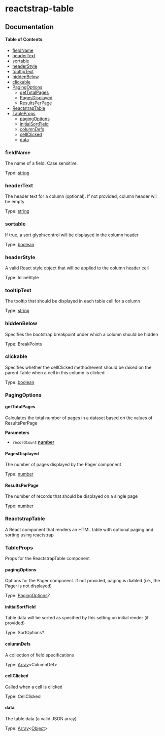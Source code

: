 # reactstrap-table

## Documentation

<!-- Generated by documentation.js. Update this documentation by updating the source code. -->

#### Table of Contents

* [fieldName](#fieldname)
* [headerText](#headertext)
* [sortable](#sortable)
* [headerStyle](#headerstyle)
* [tooltipText](#tooltiptext)
* [hiddenBelow](#hiddenbelow)
* [clickable](#clickable)
* [PagingOptions](#pagingoptions)
  * [getTotalPages](#gettotalpages)
  * [PagesDisplayed](#pagesdisplayed)
  * [ResultsPerPage](#resultsperpage)
* [ReactstrapTable](#reactstraptable)
* [TableProps](#tableprops)
  * [pagingOptions](#pagingoptions-1)
  * [initialSortField](#initialsortfield)
  * [columnDefs](#columndefs)
  * [cellClicked](#cellclicked)
  * [data](#data)

### fieldName

The name of a field. Case sensitive.

Type: [string](https://developer.mozilla.org/docs/Web/JavaScript/Reference/Global_Objects/String)

### headerText

The header text for a column (optional). If not provided, column header wil be empty

Type: [string](https://developer.mozilla.org/docs/Web/JavaScript/Reference/Global_Objects/String)

### sortable

If true, a sort glyph/control will be displayed in the column header

Type: [boolean](https://developer.mozilla.org/docs/Web/JavaScript/Reference/Global_Objects/Boolean)

### headerStyle

A valid React style object that will be applied to the column header cell

Type: InlineStyle

### tooltipText

The tooltip that should be displayed in each table cell for a column

Type: [string](https://developer.mozilla.org/docs/Web/JavaScript/Reference/Global_Objects/String)

### hiddenBelow

Specifies the bootstrap breakpoint under which a column should be hidden

Type: BreakPoints

### clickable

Specifies whether the cellClicked method/event should be raised on the parent Table when a cell in this column is clicked

Type: [boolean](https://developer.mozilla.org/docs/Web/JavaScript/Reference/Global_Objects/Boolean)

### PagingOptions

#### getTotalPages

Calculates the total number of pages in a dataset based on the values of ResultsPerPage

**Parameters**

* `recordCount` **[number](https://developer.mozilla.org/docs/Web/JavaScript/Reference/Global_Objects/Number)**

#### PagesDisplayed

The number of pages displayed by the Pager component

Type: [number](https://developer.mozilla.org/docs/Web/JavaScript/Reference/Global_Objects/Number)

#### ResultsPerPage

The number of records that should be displayed on a single page

Type: [number](https://developer.mozilla.org/docs/Web/JavaScript/Reference/Global_Objects/Number)

### ReactstrapTable

A React component that renders an HTML table with optional paging and sorting using reactstrap

### TableProps

Props for the ReactstrapTable component

#### pagingOptions

Options for the Pager component. If not provided, paging is diabled (i.e., the Pager is not displayed)

Type: [PagingOptions](#pagingoptions)?

#### initialSortField

Table data will be sorted as specified by this setting on initial render (if provided)

Type: SortOptions?

#### columnDefs

A collection of field specifications

Type: [Array](https://developer.mozilla.org/docs/Web/JavaScript/Reference/Global_Objects/Array)&lt;ColumnDef>

#### cellClicked

Called when a cell is clicked

Type: CellClicked

#### data

The table data (a valid JSON array)

Type: [Array](https://developer.mozilla.org/docs/Web/JavaScript/Reference/Global_Objects/Array)&lt;[Object](https://developer.mozilla.org/docs/Web/JavaScript/Reference/Global_Objects/Object)>

